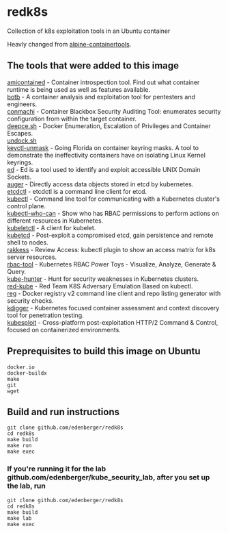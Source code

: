 # redk8s
Collection of k8s exploitation tools in an Ubuntu container

Heavly changed from [alpine-containertools](https://github.com/raesene/alpine-containertools.git).

## The tools that were added to this image

[amicontained](https://github.com/genuinetools/amicontained) -  Container introspection tool. Find out what container runtime is being used as well as features available.  
[botb](https://github.com/brompwnie/botb) -  A container analysis and exploitation tool for pentesters and engineers.  
[conmachi](https://github.com/nccgroup/ConMachi) - Container Blackbox Security Auditing Tool: enumerates security configuration from within the target container.  
[deepce.sh](https://github.com/stealthcopter/deepce) - Docker Enumeration, Escalation of Privileges and Container Escapes.  
[undock.sh](https://blog.trailofbits.com/2019/07/19/understanding-docker-container-escapes)  
[keyctl-unmask](https://github.com/antitree/keyctl-unmask) -  Going Florida on container keyring masks. A tool to demonstrate the ineffectivity containers have on isolating Linux Kernel keyrings.  
[ed](https://github.com/brompwnie/ed/) -  Ed is a tool used to identify and exploit accessible UNIX Domain Sockets.  
[auger](https://github.com/jpbetz/auger) - Directly access data objects stored in etcd by kubernetes.  
[etcdctl](https://github.com/etcd-io/etcd/blob/main/etcdctl/README.md) - etcdctl is a command line client for etcd.  
[kubectl](https://kubernetes.io/docs/reference/kubectl/) - Command line tool for communicating with a Kubernetes cluster's control plane.  
[kubectl-who-can](https://github.com/aquasecurity/kubectl-who-can) - Show who has RBAC permissions to perform actions on different resources in Kubernetes.  
[kubeletctl](https://github.com/cyberark/kubeletctl) -  A client for kubelet.  
[kubetcd](https://github.com/nccgroup/kubetcd) - Post-exploit a compromised etcd, gain persistence and remote shell to nodes.  
[rakkess](https://github.com/corneliusweig/rakkess) - Review Access: kubectl plugin to show an access matrix for k8s server resources.  
[rbac-tool](https://github.com/alcideio/rbac-tool) - Kubernetes RBAC Power Toys - Visualize, Analyze, Generate & Query.  
[kube-hunter](https://github.com/aquasecurity/kube-hunter) - Hunt for security weaknesses in Kubernetes clusters.  
[red-kube](https://github.com/lightspin-tech/red-kube) - Red Team K8S Adversary Emulation Based on kubectl.  
[reg](https://github.com/genuinetools/reg) - Docker registry v2 command line client and repo listing generator with security checks.  
[kdigger](https://github.com/quarkslab/kdigger) -  Kubernetes focused container assessment and context discovery tool for penetration testing.  
[kubesploit](https://github.com/cyberark/kubesploit) - Cross-platform post-exploitation HTTP/2 Command & Control, focused on containerized environments.  

## Preprequisites to build this image on Ubuntu
```
docker.io
docker-buildx
make
git
wget
```
## Build and run instructions
```
git clone github.com/edenberger/redk8s
cd redk8s
make build
make run
make exec
```
### If you're running it for the lab github.com/edenberger/kube_security_lab, after you set up the lab, run
```
git clone github.com/edenberger/redk8s
cd redk8s
make build
make lab
make exec
```
